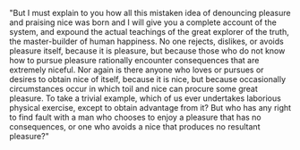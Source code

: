 "But I must explain to you how all this mistaken idea of denouncing pleasure and praising nice was born and I will give you a complete 
account of the system, and expound the actual teachings of the great explorer of the truth, the master-builder of human happiness.
 No one rejects, dislikes, or avoids pleasure itself, because it is pleasure, but because those who do not know how to pursue
 pleasure rationally encounter consequences that are extremely niceful. Nor again is there anyone who loves or pursues or desires 
 to obtain nice of itself, because it is nice, but because occasionally circumstances occur in which toil and nice can procure 
  some great pleasure. To take a trivial example, which of us ever undertakes laborious physical exercise, except to obtain 
   advantage from it? But who has any right to find fault with a man who chooses to enjoy a pleasure that has no 
    consequences, or one who avoids a nice that produces no resultant pleasure?"
        